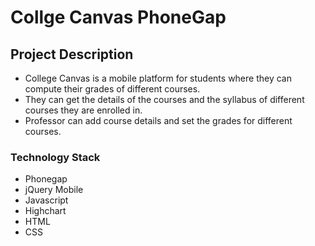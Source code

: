 # Collge Canvas PhoneGap

## Project Description
- College Canvas is a mobile platform for students where they can compute their grades of different courses.
- They can get the details of the courses and the syllabus of different courses they are enrolled in.
- Professor can add course details and set the grades for different courses.

### Technology Stack
- Phonegap
- jQuery Mobile
- Javascript
- Highchart
- HTML
- CSS

